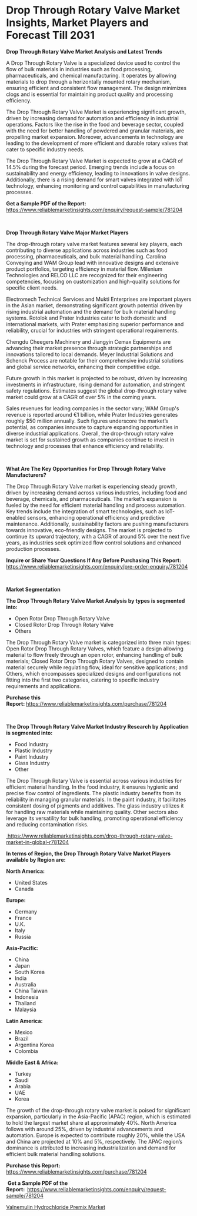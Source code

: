 <p><h1>Drop Through Rotary Valve Market Insights, Market Players and Forecast Till 2031</h1></p><p><strong>Drop Through Rotary Valve Market Analysis and Latest Trends</strong></p>
<p><p>A Drop Through Rotary Valve is a specialized device used to control the flow of bulk materials in industries such as food processing, pharmaceuticals, and chemical manufacturing. It operates by allowing materials to drop through a horizontally mounted rotary mechanism, ensuring efficient and consistent flow management. The design minimizes clogs and is essential for maintaining product quality and processing efficiency.</p><p>The Drop Through Rotary Valve Market is experiencing significant growth, driven by increasing demand for automation and efficiency in industrial operations. Factors like the rise in the food and beverage sector, coupled with the need for better handling of powdered and granular materials, are propelling market expansion. Moreover, advancements in technology are leading to the development of more efficient and durable rotary valves that cater to specific industry needs.</p><p>The Drop Through Rotary Valve Market is expected to grow at a CAGR of 14.5% during the forecast period. Emerging trends include a focus on sustainability and energy efficiency, leading to innovations in valve designs. Additionally, there is a rising demand for smart valves integrated with IoT technology, enhancing monitoring and control capabilities in manufacturing processes.</p></p>
<p><strong>Get a Sample PDF of the Report:&nbsp;</strong> <a href="https://www.reliablemarketinsights.com/enquiry/request-sample/781204?utm_campaign=1994&utm_medium=2&utm_source=Github&utm_content=ia&utm_term=30122024&utm_id=drop-through-rotary-valve">https://www.reliablemarketinsights.com/enquiry/request-sample/781204</a></p>
<p>&nbsp;</p>
<p><strong>Drop Through Rotary Valve Major Market Players</strong></p>
<p><p>The drop-through rotary valve market features several key players, each contributing to diverse applications across industries such as food processing, pharmaceuticals, and bulk material handling. Carolina Conveying and WAM Group lead with innovative designs and extensive product portfolios, targeting efficiency in material flow. Milenium Technologies and RELCO LLC are recognized for their engineering competencies, focusing on customization and high-quality solutions for specific client needs.</p><p>Electromech Technical Services and Mukti Enterprises are important players in the Asian market, demonstrating significant growth potential driven by rising industrial automation and the demand for bulk material handling systems. Rotolok and Prater Industries cater to both domestic and international markets, with Prater emphasizing superior performance and reliability, crucial for industries with stringent operational requirements.</p><p>Chengdu Cheegers Machinery and Jiangyin Cemax Equipments are advancing their market presence through strategic partnerships and innovations tailored to local demands. Meyer Industrial Solutions and Schenck Process are notable for their comprehensive industrial solutions and global service networks, enhancing their competitive edge.</p><p>Future growth in this market is projected to be robust, driven by increasing investments in infrastructure, rising demand for automation, and stringent safety regulations. Estimates suggest the global drop-through rotary valve market could grow at a CAGR of over 5% in the coming years.</p><p>Sales revenues for leading companies in the sector vary; WAM Group's revenue is reported around €1 billion, while Prater Industries generates roughly $50 million annually. Such figures underscore the market’s potential, as companies innovate to capture expanding opportunities in diverse industrial applications. Overall, the drop-through rotary valve market is set for sustained growth as companies continue to invest in technology and processes that enhance efficiency and reliability.</p></p>
<p>&nbsp;</p>
<p><strong>What Are The Key Opportunities For Drop Through Rotary Valve Manufacturers?</strong></p>
<p><p>The Drop Through Rotary Valve market is experiencing steady growth, driven by increasing demand across various industries, including food and beverage, chemicals, and pharmaceuticals. The market's expansion is fueled by the need for efficient material handling and process automation. Key trends include the integration of smart technologies, such as IoT-enabled sensors, enhancing operational efficiency and predictive maintenance. Additionally, sustainability factors are pushing manufacturers towards innovative, eco-friendly designs. The market is projected to continue its upward trajectory, with a CAGR of around 5% over the next five years, as industries seek optimized flow control solutions and enhanced production processes.</p></p>
<p><strong>Inquire or Share Your Questions If Any Before Purchasing This Report:</strong> <a href="https://www.reliablemarketinsights.com/enquiry/pre-order-enquiry/781204?utm_campaign=1994&utm_medium=2&utm_source=Github&utm_content=ia&utm_term=30122024&utm_id=drop-through-rotary-valve">https://www.reliablemarketinsights.com/enquiry/pre-order-enquiry/781204</a></p>
<p>&nbsp;</p>
<p><strong>Market Segmentation</strong></p>
<p><strong>The Drop Through Rotary Valve Market Analysis by types is segmented into:</strong></p>
<p><ul><li>Open Rotor Drop Through Rotary Valve</li><li>Closed Rotor Drop Through Rotary Valve</li><li>Others</li></ul></p>
<p><p>The Drop Through Rotary Valve market is categorized into three main types: Open Rotor Drop Through Rotary Valves, which feature a design allowing material to flow freely through an open rotor, enhancing handling of bulk materials; Closed Rotor Drop Through Rotary Valves, designed to contain material securely while regulating flow, ideal for sensitive applications; and Others, which encompasses specialized designs and configurations not fitting into the first two categories, catering to specific industry requirements and applications.</p></p>
<p><strong>Purchase this Report:&nbsp;</strong><a href="https://www.reliablemarketinsights.com/purchase/781204?utm_campaign=1994&utm_medium=2&utm_source=Github&utm_content=ia&utm_term=30122024&utm_id=drop-through-rotary-valve">https://www.reliablemarketinsights.com/purchase/781204</a></p>
<p>&nbsp;</p>
<p><strong>The Drop Through Rotary Valve Market Industry Research by Application is segmented into:</strong></p>
<p><ul><li>Food Industry</li><li>Plastic Industry</li><li>Paint Industry</li><li>Glass Industry</li><li>Other</li></ul></p>
<p><p>The Drop Through Rotary Valve is essential across various industries for efficient material handling. In the food industry, it ensures hygienic and precise flow control of ingredients. The plastic industry benefits from its reliability in managing granular materials. In the paint industry, it facilitates consistent dosing of pigments and additives. The glass industry utilizes it for handling raw materials while maintaining quality. Other sectors also leverage its versatility for bulk handling, promoting operational efficiency and reducing contamination risks.</p></p>
<p><a href="https://www.reliablemarketinsights.com/drop-through-rotary-valve-market-in-global-r781204?utm_campaign=1994&utm_medium=2&utm_source=Github&utm_content=ia&utm_term=30122024&utm_id=drop-through-rotary-valve">&nbsp;https://www.reliablemarketinsights.com/drop-through-rotary-valve-market-in-global-r781204</a></p>
<p><strong>In terms of Region, the Drop Through Rotary Valve Market Players available by Region are:</strong></p>
<p>
    <p> <strong> North America: </strong>
        <ul>
            <li>United States</li>
            <li>Canada</li>
        </ul>
        </p> 
    <p> <strong> Europe: </strong>
        <ul>
            <li>Germany</li>
            <li>France</li>
            <li>U.K.</li>
            <li>Italy</li>
            <li>Russia</li>
        </ul>
        </p> 
    <p> <strong> Asia-Pacific: </strong>
        <ul>
            <li>China</li>
            <li>Japan</li>
            <li>South Korea</li>
            <li>India</li>
            <li>Australia</li>
            <li>China Taiwan</li>
            <li>Indonesia</li>
            <li>Thailand</li>
            <li>Malaysia</li>
        </ul>
        </p> 
    <p> <strong> Latin America: </strong>
        <ul>
            <li>Mexico</li>
            <li>Brazil</li>
            <li>Argentina Korea</li>
            <li>Colombia</li>
        </ul>
        </p> 
    <p> <strong> Middle East & Africa: </strong>
        <ul>
            <li>Turkey</li>
            <li>Saudi</li>
            <li>Arabia</li>
            <li>UAE</li>
            <li>Korea</li>
        </ul>
    </p>
    </p>
<p><p>The growth of the drop-through rotary valve market is poised for significant expansion, particularly in the Asia-Pacific (APAC) region, which is estimated to hold the largest market share at approximately 40%. North America follows with around 25%, driven by industrial advancements and automation. Europe is expected to contribute roughly 20%, while the USA and China are projected at 10% and 5%, respectively. The APAC region’s dominance is attributed to increasing industrialization and demand for efficient bulk material handling solutions.</p></p>
<p><strong>Purchase this Report: </strong><a href="https://www.reliablemarketinsights.com/purchase/781204?utm_campaign=1994&utm_medium=2&utm_source=Github&utm_content=ia&utm_term=30122024&utm_id=drop-through-rotary-valve">https://www.reliablemarketinsights.com/purchase/781204</a></p>
<p>&nbsp;<strong>Get a Sample PDF of the Report:&nbsp;&nbsp;</strong><a href="https://www.reliablemarketinsights.com/enquiry/request-sample/781204?utm_campaign=1994&utm_medium=2&utm_source=Github&utm_content=ia&utm_term=30122024&utm_id=drop-through-rotary-valve">https://www.reliablemarketinsights.com/enquiry/request-sample/781204</a></p>
<p><strong></strong></p>
<p><p><a href="https://github.com/rahu1506/Market-Research-Report-List-6/blob/main/valnemulin-hydrochloride-premix-market.md?utm_campaign=1994&utm_medium=2&utm_source=Github&utm_content=ia&utm_term=30122024&utm_id=drop-through-rotary-valve">Valnemulin Hydrochloride Premix Market</a></p></p>